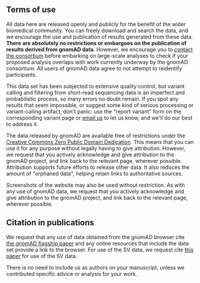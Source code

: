 ## Terms of use

All data here are released openly and publicly for the benefit of the wider biomedical community. You can freely download and search the data, and we encourage the use and publication of results generated from these data. **There are absolutely no restrictions or embargoes on the publication of results derived from gnomAD data**. However, we encourage you to [contact the consortium](mailto:gnomad@broadinstitute.org) before embarking on large-scale analyses to check if your proposed analysis overlaps with work currently underway by the gnomAD consortium. All users of gnomAD data agree to not attempt to reidentify participants.

This data set has been subjected to extensive quality control, but variant calling and filtering from short-read sequencing data is an imperfect and probabilistic process, so many errors no doubt remain. If you spot any results that seem impossible, or suggest some kind of serious processing or variant-calling artifact, don't panic: use the "report variant" form on the corresponding variant page or [email us](mailto:gnomad@broadinstitute.org) to let us know, and we'll do our best to address it.

The data released by gnomAD are available free of restrictions under the [Creative Commons Zero Public Domain Dedication](https://creativecommons.org/publicdomain/zero/1.0/). This means that you can use it for any purpose without legally having to give attribution. However, we request that you actively acknowledge and give attribution to the gnomAD project, and link back to the relevant page, wherever possible. Attribution supports future efforts to release other data. It also reduces the amount of "orphaned data", helping retain links to authoritative sources.

Screenshots of the website may also be used without restriction. As with any use of gnomAD data, we request that you actively acknowledge and give attribution to the gnomAD project, and link back to the relevant page, wherever possible.

## Citation in publications

We request that any use of data obtained from the gnomAD browser cite [the gnomAD flagship paper](https://broad.io/gnomad_lof) and any online resources that include the data set provide a link to the browser. For use of the SV data, we request cite [this paper](https://broad.io/gnomad_sv) for use of the SV data.

There is no need to include us as authors on your manuscript, unless we contributed specific advice or analysis for your work.
